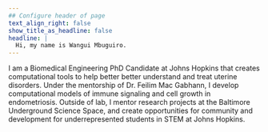 ```yaml
---
## Configure header of page
text_align_right: false
show_title_as_headline: false
headline: |
  Hi, my name is Wangui Mbuguiro.
---
```


<!-- this is a subheadline -->
I am a Biomedical Engineering PhD Candidate at Johns Hopkins that creates computational tools to help better better understand and treat uterine disorders. Under the mentorship of Dr. Feilim Mac Gabhann, I develop computational models of immune signaling and cell growth in endometriosis. Outside of lab, I mentor research projects at the Baltimore Underground Science Space, and create opportunities for community and development for underrepresented students in STEM at Johns Hopkins. 
